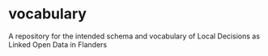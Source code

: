 # vocabulary
A repository for the intended schema and vocabulary of Local Decisions as Linked Open Data in Flanders
